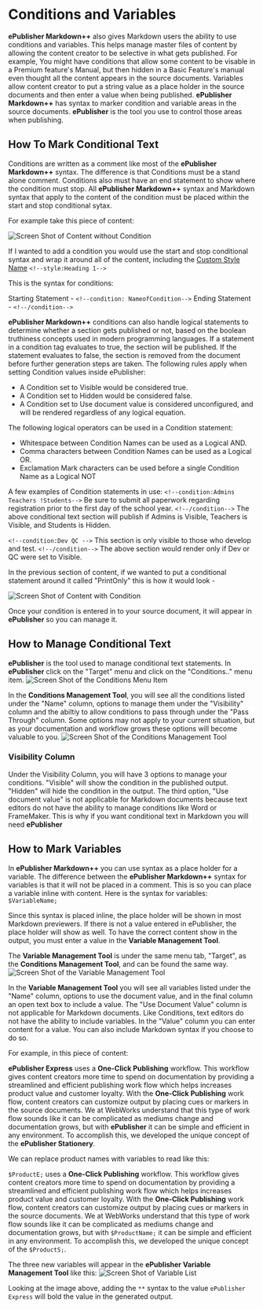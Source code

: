 <!--#conditions-variables-->
# Conditions and Variables

**ePublisher Markdown++** also gives Markdown users the ability to use conditions and variables. This helps manage master files of content by allowing the content creator to be selective in what gets published. For example, You might have conditions that allow some content to be visable in a Premium feature's Manual, but then hidden in a Basic Feature's manual even thought all the content appears in the source documents. Variables allow content creator to put a string value as a place holder in the source documents and then enter a value when being published. **ePublisher Markdown++** has syntax to marker condition and variable areas in the source documents. **ePublisher** is the tool you use to control those areas when publishing. 

## How To Mark Conditional Text 

Conditions are written as a comment like most of the **ePublisher Markdown++** syntax. The difference is that Conditions must be a stand alone comment. Conditions also must have an end statement to show where the condition must stop. All **ePublisher Markdown++** syntax and Markdown syntax that apply to the content of the condition must be placed within the start and stop conditional sytax. 

For example take this piece of content: 

![Screen Shot of Content without Condition](images/NoCondition.png "Screen Shot of Content without Condition")

If I wanted to add a condition you would use the start and stop conditional syntax and wrap it around all of the content, including the [Custom Style Name](#Custom-Style-Names) `<!--style:Heading 1-->`

This is the syntax for conditions: 

Starting Statement - `<!--condition: NameofCondition-->`
Ending Statement - `<!--/condition-->`

**ePublisher Markdown++** conditions can also handle logical statements to determine whether a section gets published or not, based on the boolean truthiness concepts used in modern programming languages. If a statement in a condition tag evaluates to true, the section will be published. If the statement evaluates to false, the section is removed from the document before further generation steps are taken. The following rules apply when setting Condition values inside ePublisher:
  * A Condition set to Visible would be considered true.
  * A Condition set to Hidden would be considered false.
  * A Condition set to Use document value is considered unconfigured, and will be rendered regardless of any logical equation.

The following logical operators can be used in a Condition statement:
  * Whitespace between Condition Names can be used as a Logical AND.
  * Comma characters between Condition Names can be used as a Logical OR.
  * Exclamation Mark characters can be used before a single Condition Name as a Logical NOT

A few examples of Condition statements in use:
`<!--condition:Admins Teachers !Students-->` 
Be sure to submit all paperwork regarding registration prior to the first day of the school year. 
`<!--/condition-->` 
The above conditional text section will publish if Admins is Visible, Teachers is Visible, and Students is Hidden.

`<!--condition:Dev QC -->` 
This section is only visible to those who develop and test. 
`<!--/condition-->` 
The above section would render only if Dev or QC were set to Visible.

In the previous section of content, if we wanted to put a conditional statement around it called "PrintOnly" this is how it would look -

![Screen Shot of Content with Condition](images/Condition.png "**Screen Shot of Content with Conditions**")

Once your condition is entered in to your source document, it will appear in **ePublisher** so you can manage it.

## How to Manage Conditional Text

**ePublisher** is the tool used to manage conditional text statements. In **ePublisher** click on the "Target" menu and click on the "Conditions.." menu item. 
![Screen Shot of the Conditions Menu Item](images/TargetConditionsmenu.png "Screen Shot of the Conditions Menu Item")

In the **Conditions Management Tool**, you will see all the conditions listed under the "Name" column, options to manage them under the "Visibility" column and the abiltiy to allow conditions to pass through under the "Pass Through" column. Some options may not apply to your current situation, but as your documentation and workflow grows these options will become valuable to you.
![Screen Shot of the Conditions Management Tool](images/conmagwindow.png "Screen Shot of the Conditions Management Tool")
 
<!--condition: PrintOnly-->
### Visibility Column

Under the Visibility Column, you will have 3 options to manage your conditions. "Visible" will show the condition in the published output. "Hidden" will hide the condition in the output. The third option, "Use document value" is not applicable for Markdown documents because text editors do not have the ability to manage conditions like Word or FrameMaker. This is why if you want conditional text in Markdown you will need **ePublisher** 
<!--/condition-->

## How to Mark Variables 

In **ePublisher Markdown++** you can use syntax as a place holder for a variable. The difference between the **ePublisher Markdown++** syntax for variables is that it will not be placed in a comment. This is so you can place a variable inline with content. Here is the syntax for variables: `$VariableName;`

Since this syntax is placed inline, the place holder will be shown in most Markdown previewers. If there is not a value entered in ePublisher, the place holder will show as well. To have the correct content show in the output, you must enter a value in the **Variable Management Tool**. 

The **Variable Management Tool** is under the same menu tab, "Target", as the **Conditions Management Tool**, and can be found the same way. 
![Screen Shot of the Variable Management Tool](images/TargetVariablemenu.png "**Screen Shot of the Variable Management Tool**")

In the **Variable Management Tool** you will see all variables listed under the "Name" column, options to use the document value, and in the final column an open text box to include a value. The "Use Document Value" column is not applicable for Markdown documents. Like Conditions, text editors do not have the ability to include variables. In the "Value" column you can enter content for a value. You can also include Markdown syntax if you choose to do so. 

For example, in this piece of content: 

**ePublisher Express** uses a **One-Click Publishing** workflow. This workflow gives content creators more time to spend on documentation by providing a streamlined and efficient publishing work flow which helps increases product value and customer loyalty. With the **One-Click Publishing** work flow, content creators can customize output by placing cues or markers in the source documents. We at WebWorks understand that this type of work flow sounds like it can be complicated as mediums change and documentation grows, but with **ePublisher** it can be simple and efficient in any environment. To accomplish this, we developed the unique concept of the **ePublisher Stationery**.

We can replace product names with variables to read like this: 

`$ProductE;` uses a **One-Click Publishing** workflow. This workflow gives content creators more time to spend on documentation by providing a streamlined and efficient publishing work flow which helps increases product value and customer loyalty. With the **One-Click Publishing** work flow, content creators can customize output by placing cues or markers in the source documents. We at WebWorks understand that this type of work flow sounds like it can be complicated as mediums change and documentation grows, but with `$ProductName;` it can be simple and efficient in any environment. To accomplish this, we developed the unique concept of the `$ProductS;`.

The three new variables will appear in the **ePublisher Variable Management Tool** like this:
![Screen Shot of Variable List](images/varlist.png "Screen Shot of Variable List")

Looking at the image above, adding the `**` syntax to the value `ePublisher Express` will bold the value in the generated output. 
